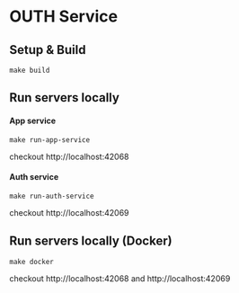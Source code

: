 # OUTH Service

## Setup & Build
```shell
make build
```

## Run servers locally
#### App service
```shell
make run-app-service
```

checkout http://localhost:42068

#### Auth service
```shell
make run-auth-service
```

checkout http://localhost:42069

## Run servers locally (Docker)
```shell
make docker
```

checkout http://localhost:42068 and http://localhost:42069
